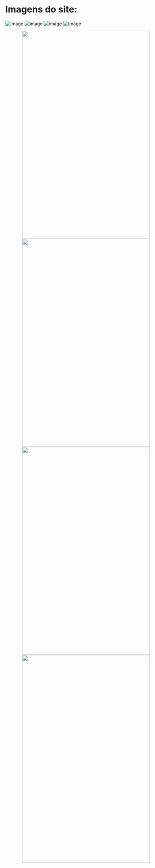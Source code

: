 # Imagens do site:
![image](https://github.com/user-attachments/assets/e4681a8c-c6e7-485a-92c2-9b37d5b2aed0)
![image](https://github.com/user-attachments/assets/9fe72ed8-dd1f-4c76-8072-423db56ab43f)
![image](https://github.com/user-attachments/assets/0e037a78-ed8f-4e33-9c70-616a509bcb14)
![image](https://github.com/user-attachments/assets/9ce800ad-d598-417a-ac5c-95f648a8562d)

<p align="center">
  <img src="https://github.com/user-attachments/assets/0b3de6a3-681a-4686-bd0a-10843ae6eec3" width="400" height="650"/>
  <img src="https://github.com/user-attachments/assets/0efdc147-7239-45cf-be70-d3498778d186" width="400" height="650"/>
  <img src="https://github.com/user-attachments/assets/d70292b2-3144-4695-88e9-5c490372da85" width="400" height="650"/>
  <img src="https://github.com/user-attachments/assets/a15b912e-ff63-4a5b-9ca0-0a82609265ee" width="400" height="650"/>
</p>
